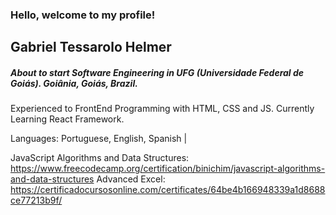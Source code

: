 ### Hello, welcome to my profile!

<link rel='stylesheet' href='style.css'>

<h2 class='title'>Gabriel Tessarolo Helmer</h2>
<h5>About to start Software Engineering in UFG (Universidade Federal de Goiás). Goiânia, Goiás, Brazil.</h5>

Experienced to FrontEnd Programming with HTML, CSS and JS. Currently Learning React Framework.

Languages: Portuguese, English, Spanish | 

JavaScript Algorithms and Data Structures: https://www.freecodecamp.org/certification/binichim/javascript-algorithms-and-data-structures
Advanced Excel: https://certificadocursosonline.com/certificates/64be4b166948339a1d8688ce77213b9f/